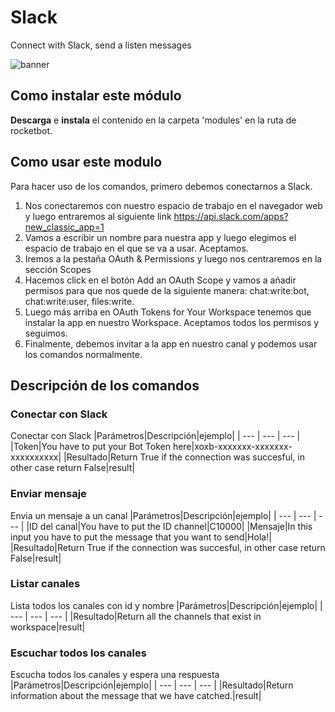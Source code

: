 



# Slack
  
Connect with Slack, send a listen messages  
  
![banner](https://i.imgur.com/5F1NYSl.jpg)
## Como instalar este módulo
  
__Descarga__ e __instala__ el contenido en la carpeta 'modules' en la ruta de rocketbot.
## Como usar este modulo
  
Para hacer uso de los comandos, primero debemos conectarnos a Slack. 
1. Nos conectaremos con nuestro espacio de trabajo en el navegador web y luego entraremos al siguiente link https://api.slack.com/apps?new_classic_app=1
2. Vamos a escribir un nombre para nuestra app y luego elegimos el espacio de trabajo en el que se va a usar. Aceptamos.
3. Iremos a la pestaña OAuth & Permissions y luego nos centraremos en la sección Scopes
4. Hacemos click en el botón Add an OAuth Scope y vamos a añadir permisos para que nos quede de la siguiente manera: chat:write:bot, chat:write:user, files:write.
5. Luego más arriba en OAuth Tokens for Your Workspace tenemos que instalar la app en nuestro Workspace. Aceptamos todos los permisos y seguimos.
6. Finalmente, debemos invitar a la app en nuestro canal y podemos usar los comandos normalmente.

## Descripción de los comandos

### Conectar con Slack
  
Conectar con Slack
|Parámetros|Descripción|ejemplo|
| --- | --- | --- |
|Token|You have to put your Bot Token here|xoxb-xxxxxxx-xxxxxxx-xxxxxxxxxx|
|Resultado|Return True if the connection was succesful, in other case return False|result|

### Enviar mensaje
  
Envia un mensaje a un canal
|Parámetros|Descripción|ejemplo|
| --- | --- | --- |
|ID del canal|You have to put the ID channel|C10000|
|Mensaje|In this input you have to put the message that you want to send|Hola!|
|Resultado|Return True if the connection was succesful, in other case return False|result|

### Listar canales
  
Lista todos los canales con id y nombre
|Parámetros|Descripción|ejemplo|
| --- | --- | --- |
|Resultado|Return all the channels that exist in workspace|result|

### Escuchar todos los canales
  
Escucha todos los canales y espera una respuesta
|Parámetros|Descripción|ejemplo|
| --- | --- | --- |
|Resultado|Return information about the message that we have catched.|result|
